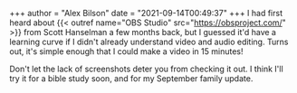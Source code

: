 +++
author = "Alex Bilson"
date = "2021-09-14T00:49:37"
+++
I had first heard about {{< outref name="OBS Studio" src="https://obsproject.com/" >}} from Scott Hanselman a few months back, but I guessed it'd have a learning curve if I didn't already understand video and audio editing. Turns out, it's simple enough that I could make a video in 15 minutes!

Don't let the lack of screenshots deter you from checking it out. I think I'll try it for a bible study soon, and for my September family update. 
    